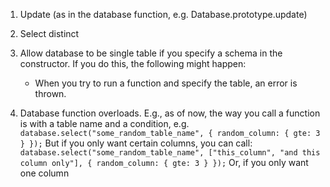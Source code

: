 1. Update (as in the database function, e.g. Database.prototype.update)

2. Select distinct

3. Allow database to be single table if you specify a schema in the constructor. If you do this, the following might happen:

   - When you try to run a function and specify the table, an error is thrown.

4. Database function overloads. E.g., as of now, the way you call a function is with a table name and a condition, e.g.
   `database.select("some_random_table_name", { random_column: { gte: 3 } });`
   But if you only want certain columns, you can call:
   `database.select("some_random_table_name", ["this_column", "and this column only"], { random_column: { gte: 3 } });`
   Or, if you only want one column
